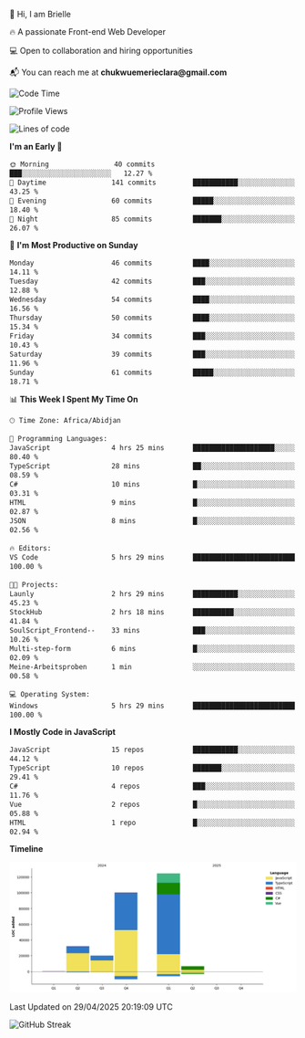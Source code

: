 <div align="left">
  <p>👋 Hi, I am Brielle</p>
  <p>🔥 A passionate Front-end Web Developer</p>
  <p>💻 Open to collaboration and hiring opportunities</p>
  <p>📬 You can reach me at <strong>chukwuemerieclara@gmail.com</strong></p>
</div>


 
 <!--START_SECTION:waka-->
![Code Time](http://img.shields.io/badge/Code%20Time-601%20hrs%2011%20mins-blue)

![Profile Views](http://img.shields.io/badge/Profile%20Views-0-blue)

![Lines of code](https://img.shields.io/badge/From%20Hello%20World%20I%27ve%20Written-284.2%20thousand%20lines%20of%20code-blue)

**I'm an Early 🐤** 

```text
🌞 Morning                40 commits          ███░░░░░░░░░░░░░░░░░░░░░░   12.27 % 
🌆 Daytime                141 commits         ███████████░░░░░░░░░░░░░░   43.25 % 
🌃 Evening                60 commits          █████░░░░░░░░░░░░░░░░░░░░   18.40 % 
🌙 Night                  85 commits          ███████░░░░░░░░░░░░░░░░░░   26.07 % 
```
📅 **I'm Most Productive on Sunday** 

```text
Monday                   46 commits          ████░░░░░░░░░░░░░░░░░░░░░   14.11 % 
Tuesday                  42 commits          ███░░░░░░░░░░░░░░░░░░░░░░   12.88 % 
Wednesday                54 commits          ████░░░░░░░░░░░░░░░░░░░░░   16.56 % 
Thursday                 50 commits          ████░░░░░░░░░░░░░░░░░░░░░   15.34 % 
Friday                   34 commits          ███░░░░░░░░░░░░░░░░░░░░░░   10.43 % 
Saturday                 39 commits          ███░░░░░░░░░░░░░░░░░░░░░░   11.96 % 
Sunday                   61 commits          █████░░░░░░░░░░░░░░░░░░░░   18.71 % 
```


📊 **This Week I Spent My Time On** 

```text
🕑︎ Time Zone: Africa/Abidjan

💬 Programming Languages: 
JavaScript               4 hrs 25 mins       ████████████████████░░░░░   80.40 % 
TypeScript               28 mins             ██░░░░░░░░░░░░░░░░░░░░░░░   08.59 % 
C#                       10 mins             █░░░░░░░░░░░░░░░░░░░░░░░░   03.31 % 
HTML                     9 mins              █░░░░░░░░░░░░░░░░░░░░░░░░   02.87 % 
JSON                     8 mins              █░░░░░░░░░░░░░░░░░░░░░░░░   02.56 % 

🔥 Editors: 
VS Code                  5 hrs 29 mins       █████████████████████████   100.00 % 

🐱‍💻 Projects: 
Launly                   2 hrs 29 mins       ███████████░░░░░░░░░░░░░░   45.23 % 
StockHub                 2 hrs 18 mins       ██████████░░░░░░░░░░░░░░░   41.84 % 
SoulScript_Frontend--    33 mins             ███░░░░░░░░░░░░░░░░░░░░░░   10.26 % 
Multi-step-form          6 mins              █░░░░░░░░░░░░░░░░░░░░░░░░   02.09 % 
Meine-Arbeitsproben      1 min               ░░░░░░░░░░░░░░░░░░░░░░░░░   00.58 % 

💻 Operating System: 
Windows                  5 hrs 29 mins       █████████████████████████   100.00 % 
```

**I Mostly Code in JavaScript** 

```text
JavaScript               15 repos            ███████████░░░░░░░░░░░░░░   44.12 % 
TypeScript               10 repos            ███████░░░░░░░░░░░░░░░░░░   29.41 % 
C#                       4 repos             ███░░░░░░░░░░░░░░░░░░░░░░   11.76 % 
Vue                      2 repos             █░░░░░░░░░░░░░░░░░░░░░░░░   05.88 % 
HTML                     1 repo              █░░░░░░░░░░░░░░░░░░░░░░░░   02.94 % 
```



**Timeline**

![Lines of Code chart](https://raw.githubusercontent.com/Brielle28/Brielle28/main/assets/bar_graph.png)


 Last Updated on 29/04/2025 20:19:09 UTC
<!--END_SECTION:waka-->

![GitHub Streak](https://github-readme-streak-stats.herokuapp.com/?user=Brielle28)



